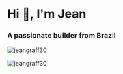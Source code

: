 <h1 align="left">Hi 👋, I'm Jean</h1>
<h3 align="left">A passionate builder from Brazil</h3>

<p align="left"> <img src="https://komarev.com/ghpvc/?username=jeangraff30" alt="jeangraff30" /> </p>

<img src="https://github-readme-stats.vercel.app/api?username=jeangraff30&show_icons=true" alt="jeangraff30" /> </p>
